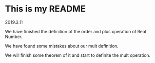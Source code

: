 # This is my README

2019.3.11

We have finished the definition of the order and plus operation of Real Number.

We have found some mistakes about our mult definition.

We will finish some theorem of it and start to definite the mult operation.
